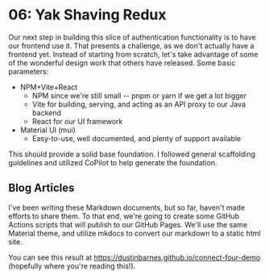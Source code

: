 # 06: Yak Shaving Redux

Our next step in building this slice of authentication functionality is to have our frontend use it. That presents a challenge, as we don't actually have a frontend yet. Instead of starting from scratch, let's take advantage of some of the wonderful design work that others have released. Some basic parameters: 

- NPM+Vite+React
    - NPM since we're still small -- pnpm or yarn if we get a lot bigger
    - Vite for building, serving, and acting as an API proxy to our Java backend
    - React for our UI framework
- Material UI (mui)
    - Easy-to-use, well documented, and plenty of support available

This should provide a solid base foundation. I followed general scaffolding guidelines and utilized CoPilot to help generate the foundation. 

## Blog Articles

I've been writing these Markdown documents, but so far, haven't made efforts to share them. To that end, we're going to create some GitHub Actions scripts that will publish to our GitHub Pages. We'll use the same Material theme, and utilize mkdocs to convert our markdown to a static html site. 

You can see this result at https://dustinbarnes.github.io/connect-four-demo (hopefully where you're reading this!).
